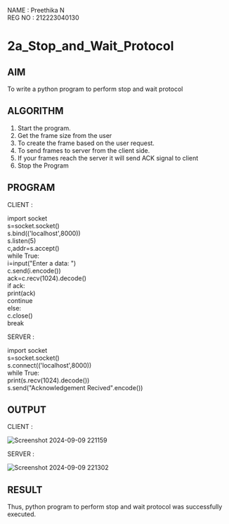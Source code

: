 NAME : Preethika N  
REG NO : 212223040130

# 2a_Stop_and_Wait_Protocol
## AIM 
To write a python program to perform stop and wait protocol
## ALGORITHM
1. Start the program.
2. Get the frame size from the user
3. To create the frame based on the user request.
4. To send frames to server from the client side.
5. If your frames reach the server it will send ACK signal to client
6. Stop the Program
## PROGRAM

CLIENT :

import socket              
s=socket.socket()            
s.bind(('localhost',8000))            
s.listen(5)              
c,addr=s.accept()            
while True:                         
    i=input("Enter a data: ")                
    c.send(i.encode())                  
    ack=c.recv(1024).decode()                   
    if ack:                
        print(ack)                   
        continue              
    else:                
        c.close()              
        break            

SERVER :           

import socket            
s=socket.socket()                   
s.connect(('localhost',8000))             
while True:                         
    print(s.recv(1024).decode())                           
    s.send("Acknowledgement Recived".encode())              
    
## OUTPUT   
CLIENT  : 

![Screenshot 2024-09-09 221159](https://github.com/user-attachments/assets/88035784-78ca-4501-8d3a-e68dfdc51274)

SERVER :

![Screenshot 2024-09-09 221302](https://github.com/user-attachments/assets/fd499f7a-5b85-47b6-8f6f-50ded4a26673)


## RESULT
Thus, python program to perform stop and wait protocol was successfully executed.
